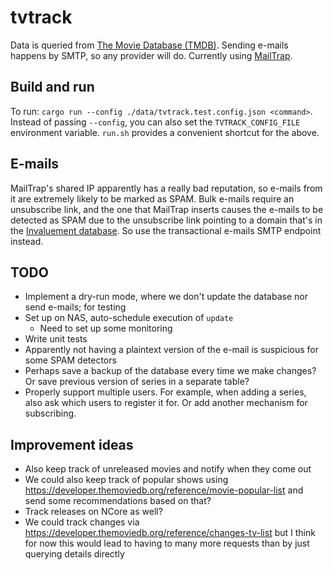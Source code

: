 # tvtrack

Data is queried from [The Movie Database (TMDB)](https://www.themoviedb.org/).
Sending e-mails happens by SMTP, so any provider will do. Currently using [MailTrap](https://mailtrap.io/).

## Build and run

To run: `cargo run --config ./data/tvtrack.test.config.json <command>`.
Instead of passing `--config`, you can also set the `TVTRACK_CONFIG_FILE` environment variable.
`run.sh` provides a convenient shortcut for the above.

## E-mails

MailTrap's shared IP apparently has a really bad reputation, so e-mails from it are extremely likely to be marked as SPAM.
Bulk e-mails require an unsubscribe link, and the one that MailTrap inserts causes the e-mails to be detected as SPAM due to the unsubscribe link pointing to a domain that's in the [Invaluement database](https://www.invaluement.com/). So use the transactional e-mails SMTP endpoint instead.

## TODO

- Implement a dry-run mode, where we don't update the database nor send e-mails; for testing
- Set up on NAS, auto-schedule execution of `update`
    - Need to set up some monitoring
- Write unit tests
- Apparently not having a plaintext version of the e-mail is suspicious for some SPAM detectors
- Perhaps save a backup of the database every time we make changes? Or save previous version of series in a separate table?
- Properly support multiple users. For example, when adding a series, also ask which users to register it for. Or add another mechanism for subscribing.

## Improvement ideas

- Also keep track of unreleased movies and notify when they come out
- We could also keep track of popular shows using https://developer.themoviedb.org/reference/movie-popular-list and send some recommendations based on that?
- Track releases on NCore as well?
- We could track changes via https://developer.themoviedb.org/reference/changes-tv-list but I think for now this would lead to having to many more requests than by just querying details directly
